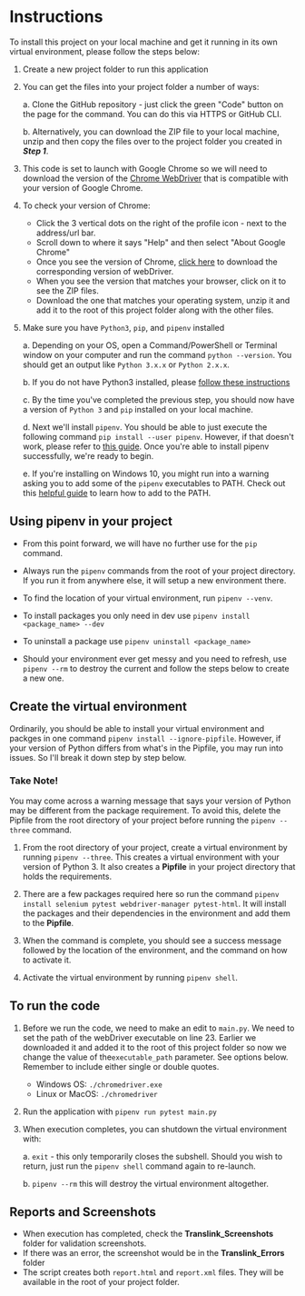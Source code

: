 # Instructions
To install this project on your local machine and get it running in its own virtual environment, please follow the steps below:

1. Create a new project folder to run this application

2. You can get the files into your project folder a number of ways:

    a. Clone the GitHub repository - just click the green "Code" button on the page for the command. You can do this via HTTPS or GitHub CLI.

    b. Alternatively, you can download the ZIP file to your local machine, unzip and then copy the files over to the project folder you created in ***Step 1***.

3. This code is set to launch with Google Chrome so we will need to download the version of the [Chrome WebDriver](https://chromedriver.chromium.org/downloads) that is compatible with your version of Google Chrome.

4. To check your version of Chrome:
    - Click the 3 vertical dots on the right of the profile icon - next to the address/url bar.
    - Scroll down to where it says "Help" and then select "About Google Chrome"
    - Once you see the version of Chrome, [click here](https://chromedriver.chromium.org/downloads) to download the corresponding version of webDriver.
    - When you see the version that matches your browser, click on it to see the ZIP files. 
    - Download the one that matches your operating system, unzip it and add it to the root of this project folder along with the other files.

5. Make sure you have `Python3`, `pip`, and `pipenv` installed

    a. Depending on your OS, open a Command/PowerShell or Terminal window on your computer and run the command `python --version`. You should get an output like `Python 3.x.x` or `Python 2.x.x`.

    b. If you do not have Python3 installed, please [follow these instructions](https://docs.python-guide.org/starting/installation/)

    c. By the time you've completed the previous step, you should now have a version of `Python 3` and `pip` installed on your local machine.

    d. Next we'll install `pipenv`. You should be able to just execute the following command `pip install --user pipenv`. However, if that doesn't work, please refer to [this guide](https://docs.python-guide.org/dev/virtualenvs/#virtualenvironments-ref). Once you're able to install pipenv successfully, we're ready to begin.

    e. If you're installing on Windows 10, you might run into a warning asking you to add some of the `pipenv` executables to PATH. Check out this [helpful guide](https://www.architectryan.com/2018/03/17/add-to-the-path-on-windows-10/) to learn how to add to the PATH.

## Using pipenv in your project

- From this point forward, we will have no further use for the `pip` command.

- Always run the `pipenv` commands from the root of your project directory. If you run it from anywhere else, it will setup a new environment there.

- To find the location of your virtual environment, run `pipenv --venv`.

- To install packages you only need in dev use `pipenv install <package_name> --dev`

- To uninstall a package use `pipenv uninstall <package_name>`

- Should your environment ever get messy and you need to refresh, use `pipenv --rm` to destroy the current and follow the steps below to create a new one. 

## Create the virtual environment

Ordinarily, you should be able to install your virtual environment and packges in one command `pipenv install --ignore-pipfile`. However, if your version of Python differs from what's in the Pipfile, you may run into issues. So I'll break it down step by step below.

### Take Note!
 You may come across a warning message that says your version of Python may be different from the package requirement. To avoid this, delete the Pipfile from the root directory of your project before running the `pipenv --three` command. 

1. From the root directory of your project, create a virtual environment by running `pipenv --three`. This creates a virtual environment with your version of Python 3. It also creates a **Pipfile** in your project directory that holds the requirements.

2. There are a few packages required here so run the command `pipenv install selenium pytest webdriver-manager pytest-html`. It will install the packages and their dependencies in the environment and add them to the **Pipfile**. 

3. When the command is complete, you should see a success message followed by the location of the environment, and the command on how to activate it.

4. Activate the virtual environment by running `pipenv shell`.

## To run the code

1. Before we run the code, we need to make an edit to `main.py`. We need to set the path of the webDriver executable on line 23. Earlier we downloaded it and added it to the root of this project folder so now we change the value of the`executable_path` parameter. See options below. Remember to include either single or double quotes. 
    - Windows OS: `./chromedriver.exe`
    - Linux or MacOS: `./chromedriver`


2. Run the application with `pipenv run pytest main.py` 

3. When execution completes, you can shutdown the virtual environment with:

    a. `exit` - this only temporarily closes the subshell. Should you wish to return, just run the `pipenv shell` command again to re-launch.

    b. `pipenv --rm` this will destroy the virtual environment altogether.

## Reports and Screenshots

- When execution has completed, check the **Translink_Screenshots** folder for validation screenshots.
- If there was an error, the screenshot would be in the **Translink_Errors** folder
- The script creates both `report.html` and `report.xml` files. They will be available in the root of your project folder.

